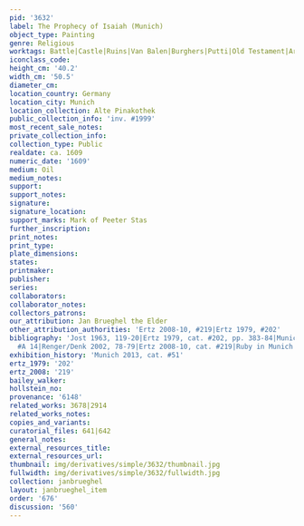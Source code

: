 ```yaml
---
pid: '3632'
label: The Prophecy of Isaiah (Munich)
object_type: Painting
genre: Religious
worktags: Battle|Castle|Ruins|Van Balen|Burghers|Putti|Old Testament|Armor
iconclass_code:
height_cm: '40.2'
width_cm: '50.5'
diameter_cm:
location_country: Germany
location_city: Munich
location_collection: Alte Pinakothek
public_collection_info: 'inv. #1999'
most_recent_sale_notes:
private_collection_info:
collection_type: Public
realdate: ca. 1609
numeric_date: '1609'
medium: Oil
medium_notes:
support:
support_notes:
signature:
signature_location:
support_marks: Mark of Peeter Stas
further_inscription:
print_notes:
print_type:
plate_dimensions:
states:
printmaker:
publisher:
series:
collaborators:
collaborator_notes:
collectors_patrons:
our_attribution: Jan Brueghel the Elder
other_attribution_authorities: 'Ertz 2008-10, #219|Ertz 1979, #202'
bibliography: 'Jost 1963, 119-20|Ertz 1979, cat. #202, pp. 383-84|Munich 1996, p.46|Werche
  #A 14|Renger/Denk 2002, 78-79|Ertz 2008-10, cat. #219|Ruby in Munich 2013, p. 53'
exhibition_history: 'Munich 2013, cat. #51'
ertz_1979: '202'
ertz_2008: '219'
bailey_walker:
hollstein_no:
provenance: '6148'
related_works: 3678|2914
related_works_notes:
copies_and_variants:
curatorial_files: 641|642
general_notes:
external_resources_title:
external_resources_url:
thumbnail: img/derivatives/simple/3632/thumbnail.jpg
fullwidth: img/derivatives/simple/3632/fullwidth.jpg
collection: janbrueghel
layout: janbrueghel_item
order: '676'
discussion: '560'
---
```

